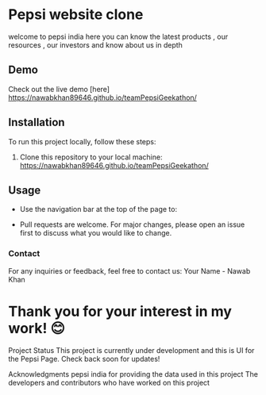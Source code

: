 # Pepsi website clone 

welcome to pepsi india here you can know  the latest products , our resources , our investors and know about us in depth

## Demo

Check out the live demo [here] https://nawabkhan89646.github.io/teamPepsiGeekathon/


## Installation

To run this project locally, follow these steps:

1. Clone this repository to your local machine:
https://nawabkhan89646.github.io/teamPepsiGeekathon/

## Usage
- Use the navigation bar at the top of the page to:

- Pull requests are welcome. For major changes, please open an issue first to discuss what you would like to change.

### Contact
For any inquiries or feedback, feel free to contact us:
Your Name - Nawab Khan

# Thank you for your interest in my work! 😊
Project Status
This project is currently under development and this is UI for the Pepsi Page. Check back soon for updates!

Acknowledgments
pepsi india  for providing the data used in this project
The developers and contributors who have worked on this project
